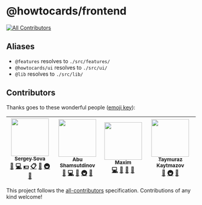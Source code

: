 # @howtocards/frontend

[![All Contributors](https://img.shields.io/badge/all_contributors-4-orange.svg?style=flat-square)](#contributors)

## Aliases

- `@features` resolves to `./src/features/`
- `@howtocards/ui` resolves to `./src/ui/`
- `@lib` resolves to `./src/lib/`

## Contributors

Thanks goes to these wonderful people ([emoji key](https://github.com/kentcdodds/all-contributors#emoji-key)):

<!-- ALL-CONTRIBUTORS-LIST:START - Do not remove or modify this section -->
<!-- prettier-ignore -->
| [<img src="https://avatars0.githubusercontent.com/u/5620073?v=4" width="100px;"/><br /><sub><b>Sergey Sova</b></sub>](https://sergeysova.com)<br />[📖](https://github.com/howtocards/frontend/commits?author=sergeysova "Documentation") [💻](https://github.com/howtocards/frontend/commits?author=sergeysova "Code") [💵](#financial-sergeysova "Financial") [📋](#eventOrganizing-sergeysova "Event Organizing") [🤔](#ideas-sergeysova "Ideas, Planning, & Feedback") [🚇](#infra-sergeysova "Infrastructure (Hosting, Build-Tools, etc)") [👀](#review-sergeysova "Reviewed Pull Requests") | [<img src="https://avatars0.githubusercontent.com/u/22033385?v=4" width="100px;"/><br /><sub><b>Abu Shamsutdinov</b></sub>](https://github.com/yakotika)<br />[📖](https://github.com/howtocards/frontend/commits?author=yakotika "Documentation") [💻](https://github.com/howtocards/frontend/commits?author=yakotika "Code") [🤔](#ideas-yakotika "Ideas, Planning, & Feedback") [🚇](#infra-yakotika "Infrastructure (Hosting, Build-Tools, etc)") [👀](#review-yakotika "Reviewed Pull Requests") | [<img src="https://avatars0.githubusercontent.com/u/7874664?v=4" width="100px;"/><br /><sub><b>Maxim</b></sub>](https://github.com/mg901)<br />[💻](https://github.com/howtocards/frontend/commits?author=mg901 "Code") [🤔](#ideas-mg901 "Ideas, Planning, & Feedback") [🎨](#design-mg901 "Design") [🔧](#tool-mg901 "Tools") | [<img src="https://avatars2.githubusercontent.com/u/5769345?v=4" width="100px;"/><br /><sub><b>Taymuraz Kaytmazov</b></sub>](https://github.com/atassis)<br />[🤔](#ideas-atassis "Ideas, Planning, & Feedback") [🚇](#infra-atassis "Infrastructure (Hosting, Build-Tools, etc)") [👀](#review-atassis "Reviewed Pull Requests") |
| :---: | :---: | :---: | :---: |

<!-- ALL-CONTRIBUTORS-LIST:END -->

This project follows the [all-contributors](https://github.com/kentcdodds/all-contributors) specification. Contributions of any kind welcome!
